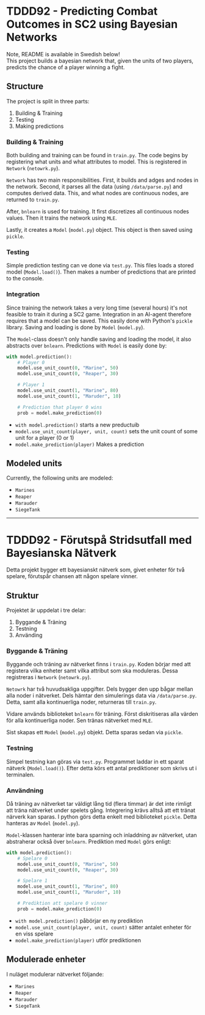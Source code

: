 # TDDD92 - Predicting Combat Outcomes in SC2 using Bayesian Networks

Note, README is available in Swedish below!
<br/>
This project builds a bayesian network that, given the units of two players, predicts the chance of a player winning a fight.

## Structure

The project is split in three parts:

1. Building & Training
2. Testing
3. Making predictions

### Building & Training
Both building and training can be found in `train.py`. The code begins by registering what units and what attributes to model. This is registered in `Network` (`netowrk.py`).

`Network` has two main responsibilities. First, it builds and adges and nodes in the network. Second, it parses all the data (using `/data/parse.py`) and computes derived data. This, and what nodes are continuous nodes, are returned to `train.py`.

After, `bnlearn` is used for training. It first discretizes all continuous nodes values. Then it trains the network using `MLE`.

Lastly, it creates a `Model` (`model.py`) object. This object is then saved using `pickle`.

### Testing

Simple prediction testing can ve done via `test.py`. This files loads a stored model (`Model.load()`). Then makes a number of predictions that are printed to the console.

### Integration

Since training the network takes a very long time (several hours) it's not feasible to train it during a SC2 game. Integration in an AI-agent therefore requires that a model can be saved. This easily done with Python's `pickle` library. Saving and loading is done by `Model` (`model.py`).

The `Model`-class doesn't only handle saving and loading the model, it also abstracts over `bnlearn`. Predictions with `Model` is easily done by:

```python
with model.prediction():
    # Player 0
    model.use_unit_count(0, "Marine", 50)
    model.use_unit_count(0, "Reaper", 30)

    # Player 1
    model.use_unit_count(1, "Marine", 80)
    model.use_unit_count(1, "Maruder", 10)

    # Prediction that player 0 wins
    prob = model.make_prediction(0)
```

* `with model.prediction()` starts a new preductuib
* `model.use_unit_count(player, unit, count)` sets the unit count of some unit for a player (0 or 1)
* `model.make_prediction(player)` Makes a prediction

## Modeled units

Currently, the following units are modeled:

* `Marines`
* `Reaper`
* `Marauder`
* `SiegeTank`

---

# TDDD92 - Förutspå Stridsutfall med Bayesianska Nätverk

Detta projekt bygger ett bayesianskt nätverk som, givet enheter för två spelare, förutspår chansen att någon spelare vinner.

## Struktur

Projektet är uppdelat i tre delar:

1. Byggande & Träning
2. Testning
3. Använding

### Byggande & Träning
Byggande och träning av nätverket finns i `train.py`. Koden börjar med att registera vilka enheter samt vilka attribut som ska moduleras. Dessa registreras i `Network` (`netowrk.py`).

`Netowrk` har två huvudsakliga uppgifter. Dels bygger den upp bågar mellan alla noder i nätverket. Dels hämtar den simulerings data via `/data/parse.py`. Detta, samt alla kontinuerliga noder, returneras till `train.py`.

Vidare används biblioteket `bnlearn` för träning. Först diskritiseras alla värden för alla kontinuerliga noder. Sen tränas nätverket med `MLE`.

Sist skapas ett `Model` (`model.py`) objekt. Detta sparas sedan via `pickle`.

### Testning

Simpel testning kan göras via `test.py`. Programmet laddar in ett sparat nätverk (`Model.load()`). Efter detta körs ett antal prediktioner som skrivs ut i terminalen.

### Användning

Då träning av nätverket tar väldigt lång tid (flera timmar) är det inte rimligt att träna nätverket under spelets gång. Integrering krävs alltså att ett tränat närverk kan sparas. I python görs detta enkelt med biblioteket `pickle`. Detta hanteras av `Model` (`model.py`).

`Model`-klassen hanterar inte bara sparning och inladdning av nätverket, utan abstraherar också över `bnlearn`. Prediktion med `Model` görs enligt:

```python
with model.prediction():
    # Spelare 0
    model.use_unit_count(0, "Marine", 50)
    model.use_unit_count(0, "Reaper", 30)

    # Spelare 1
    model.use_unit_count(1, "Marine", 80)
    model.use_unit_count(1, "Maruder", 10)

    # Prediktion att spelare 0 vinner
    prob = model.make_prediction(0)
```

* `with model.prediction()` påbörjar en ny prediktion
* `model.use_unit_count(player, unit, count)` sätter antalet enheter för en viss spelare
* `model.make_prediction(player)` utför prediktionen

## Modulerade enheter

I nuläget modulerar nätverket följande:

* `Marines`
* `Reaper`
* `Marauder`
* `SiegeTank`
